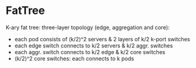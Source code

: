 # FatTree
K-ary fat tree: three-layer topology (edge, aggregation and core):
* each pod consists of (k/2)^2 servers & 2 layers of k/2 k-port switches
* each edge switch connects to k/2 servers & k/2 aggr. switches
* each aggr. switch connects to k/2 edge & k/2 core switches
* (k/2)^2 core switches: each connects to k pods
